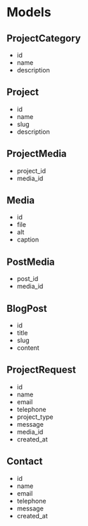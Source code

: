 # Models

## ProjectCategory

- id
- name
- description

## Project

- id
- name
- slug
- description

## ProjectMedia

- project_id
- media_id

## Media

- id
- file
- alt
- caption

## PostMedia

- post_id
- media_id

## BlogPost

- id
- title
- slug
- content

## ProjectRequest

- id
- name
- email
- telephone
- project_type
- message
- media_id
- created_at

## Contact

- id
- name
- email
- telephone
- message
- created_at